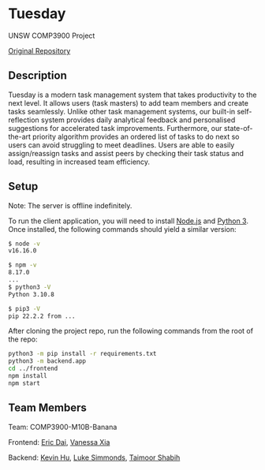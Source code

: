 # Tuesday

UNSW COMP3900 Project

[Original Repository](https://github.com/unsw-cse-comp3900-9900-22T3/capstone-project-comp3900-m10b-banana)

## Description

Tuesday is a modern task management system that takes productivity to the next level.
It allows users (task masters) to add team members and create tasks seamlessly.
Unlike other task management systems, our built-in self-reflection system provides daily analytical feedback and personalised suggestions for accelerated task improvements.
Furthermore, our state-of-the-art priority algorithm provides an ordered list of tasks to do next so users can avoid struggling to meet deadlines.
Users are able to easily assign/reassign tasks and assist peers by checking their task status and load, resulting in increased team efficiency.

## Setup

Note: The server is offline indefinitely.

To run the client application, you will need to install [Node.js](https://nodejs.org/en/download/) and [Python 3](https://www.python.org/downloads/).
Once installed, the following commands should yield a similar version:

```sh
$ node -v
v16.16.0

$ npm -v
8.17.0
...
$ python3 -V
Python 3.10.8

$ pip3 -V
pip 22.2.2 from ...
```

After cloning the project repo, run the following commands from the root of the repo:

```sh
python3 -m pip install -r requirements.txt
python3 -m backend.app
cd ../frontend
npm install
npm start
```

## Team Members

Team: COMP3900-M10B-Banana

Frontend: [Eric Dai](https://github.com/EricccD567), [Vanessa Xia](https://github.com/nessa6)

Backend: [Kevin Hu](https://github.com/AnonymousAlligator), [Luke Simmonds](https://github.com/LukeSimmonds), [Taimoor Shabih](https://github.com/tshabih13)
